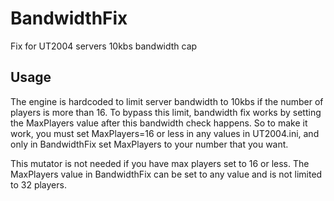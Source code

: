 # BandwidthFix
Fix for UT2004 servers 10kbs bandwidth cap

## Usage
The engine is hardcoded to limit server bandwidth to 10kbs if the number of players is more than 16.  To bypass this limit, bandwidth fix works by setting the MaxPlayers value after this bandwidth check happens.  So to make it work, you must set MaxPlayers=16 or less in any values in UT2004.ini, and only in BandwidthFix set MaxPlayers to your number that you want.

This mutator is not needed if you have max players set to 16 or less.  The MaxPlayers value in BandwidthFix can be set to any value and is not limited to 32 players.  
